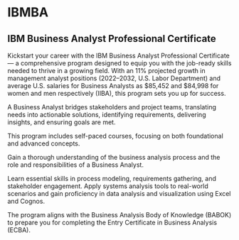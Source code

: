 # IBMBA
## IBM Business Analyst Professional Certificate

Kickstart your career with the IBM Business Analyst Professional Certificate — a comprehensive program designed to equip you with the job-ready skills needed to thrive in a growing field.  With an 11% projected growth in management analyst positions (2022–2032, U.S. Labor Department) and average U.S. salaries for Business Analysts as $85,452 and $84,998 for women and men respectively (IIBA), this program sets you up for success.

A Business Analyst bridges stakeholders and project teams, translating needs into actionable solutions, identifying requirements, delivering insights, and ensuring goals are met.

This program includes self-paced courses, focusing on both foundational and advanced concepts.  

Gain a thorough understanding of the business analysis process and the role and responsibilities of a Business Analyst. 

Learn essential skills in process modeling, requirements gathering, and stakeholder engagement. Apply systems analysis tools to real-world scenarios and gain proficiency in data analysis and visualization using Excel and Cognos. 

The program aligns with the Business Analysis Body of Knowledge (BABOK) to prepare you for completing the Entry Certificate in Business Analysis (ECBA).
